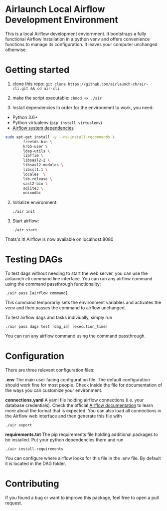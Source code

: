 # Airlaunch Local Airflow Development Environment
This is a local Airflow development enviornment.
It bootstraps a fully functional Airflow installation in a python venv and offers convenience functions to manage its configuration.
It leaves your computer unchanged otherwise. 
# Getting started

1. clone this repo: ```git clone https://github.com/airlaunch-ch/air-cli.git && cd air-cli```
2. make the script executable: ```chmod +x ./air```

3. Install dependencies
In order for the environemnt to work, you need:

- Python 3.6+
- Python virtualenv (```pip install virtualenv```)
- [Airflow system dependencies](https://airflow.apache.org/docs/apache-airflow/stable/installation.html#system-dependencies)

```bash
sudo apt-get install -y --no-install-recommends \
        freetds-bin \
        krb5-user \
        ldap-utils \
        libffi6 \
        libsasl2-2 \
        libsasl2-modules \
        libssl1.1 \
        locales  \
        lsb-release \
        sasl2-bin \
        sqlite3 \
        unixodbc
```


2. Initialize environment: 
   
   ```./air init```

3. Start airflow:
   
   ```./air start```

Thats's it! Airflow is now available on localhost:8080

# Testing DAGs
To test dags without needing to start the web server, you can use the airlaunch cli command line interface. 
You can run any airflow command using the command passthrough functionality:

```./air pass [airflow command]``` 

This command temporarliy sets the environment variables and activates the venv and then passes the command to airflow unchanged. 

To test airflow dags and tasks indiviually, simply run

```./air pass dags test [dag_id] [execution_time]```

You can run any airflow command using the command passthrough. 

# Configuration
There are three relevant configuration files: 

**.env**
The main user facing configuration file. 
The default configuration should work fine for most people. Check inside the file for documentation of the ways you can customize your environment. 

**connections.yaml**
A yaml file holding airflow connections (i.e. your database credentials). 
Check the official [Airflow documentation](https://airflow.apache.org/docs/apache-airflow/stable/howto/connection.html#exporting-connections-from-the-cli) to learn more about the format that is expected. 
You can also load all connections in the Airflow web interface and then generate this file with 

```./air export```

**requirements.txt**
The pip requirements file holding additional packages to be installed. Put your python dependencies there and run

```./air install-requirements```

You can configure where airflow looks for this file in the .env file. By default it is located in the DAG folder. 

# Contributing

If you found a bug or want to improve this package, feel free to open a pull request. 
